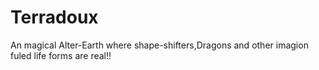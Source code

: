 # Terradoux
An magical Alter-Earth
where shape-shifters,Dragons and other imagion fuled life forms are real!!
